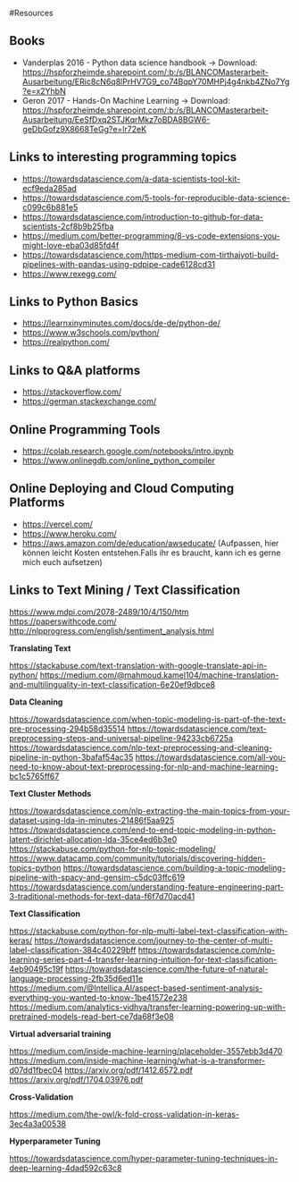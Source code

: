 #Resources

## Books

- Vanderplas 2016 - Python data science handbook -> Download: https://hspforzheimde.sharepoint.com/:b:/s/BLANCOMasterarbeit-Ausarbeitung/ERic8cN6q8lPrHV7G9_co74BqpY70MHPj4g4nkb4ZNo7Yg?e=x2YhbN
- Geron 2017 - Hands-On Machine Learning -> Download: https://hspforzheimde.sharepoint.com/:b:/s/BLANCOMasterarbeit-Ausarbeitung/EeSfDxq2STJKqrMkz7oBDA8BGW6-geDbGofz9X8668TeGg?e=lr72eK

## Links to interesting programming topics

- https://towardsdatascience.com/a-data-scientists-tool-kit-ecf9eda285ad
- https://towardsdatascience.com/5-tools-for-reproducible-data-science-c099c6b881e5
- https://towardsdatascience.com/introduction-to-github-for-data-scientists-2cf8b9b25fba 
- https://medium.com/better-programming/8-vs-code-extensions-you-might-love-eba03d85fd4f
- https://towardsdatascience.com/https-medium-com-tirthajyoti-build-pipelines-with-pandas-using-pdpipe-cade6128cd31
- https://www.rexegg.com/

## Links to Python Basics

- https://learnxinyminutes.com/docs/de-de/python-de/
- https://www.w3schools.com/python/
- https://realpython.com/

## Links to Q&A platforms

- https://stackoverflow.com/
- https://german.stackexchange.com/

## Online Programming Tools

- https://colab.research.google.com/notebooks/intro.ipynb
- https://www.onlinegdb.com/online_python_compiler

## Online Deploying and Cloud Computing Platforms

- https://vercel.com/
- https://www.heroku.com/
- https://aws.amazon.com/de/education/awseducate/ (Aufpassen, hier können leicht Kosten entstehen.Falls ihr es braucht, kann ich es gerne mich euch aufsetzen)

## Links to Text Mining / Text Classification

https://www.mdpi.com/2078-2489/10/4/150/htm
https://paperswithcode.com/
http://nlpprogress.com/english/sentiment_analysis.html

**Translating Text**

https://stackabuse.com/text-translation-with-google-translate-api-in-python/
https://medium.com/@mahmoud.kamel104/machine-translation-and-multilinguality-in-text-classification-6e20ef9dbce8


**Data Cleaning**

https://towardsdatascience.com/when-topic-modeling-is-part-of-the-text-pre-processing-294b58d35514
https://towardsdatascience.com/text-preprocessing-steps-and-universal-pipeline-94233cb6725a
https://towardsdatascience.com/nlp-text-preprocessing-and-cleaning-pipeline-in-python-3bafaf54ac35
https://towardsdatascience.com/all-you-need-to-know-about-text-preprocessing-for-nlp-and-machine-learning-bc1c5765ff67


**Text Cluster Methods**

https://towardsdatascience.com/nlp-extracting-the-main-topics-from-your-dataset-using-lda-in-minutes-21486f5aa925
https://towardsdatascience.com/end-to-end-topic-modeling-in-python-latent-dirichlet-allocation-lda-35ce4ed6b3e0
https://stackabuse.com/python-for-nlp-topic-modeling/
https://www.datacamp.com/community/tutorials/discovering-hidden-topics-python
https://towardsdatascience.com/building-a-topic-modeling-pipeline-with-spacy-and-gensim-c5dc03ffc619
https://towardsdatascience.com/understanding-feature-engineering-part-3-traditional-methods-for-text-data-f6f7d70acd41

**Text Classification**

https://stackabuse.com/python-for-nlp-multi-label-text-classification-with-keras/
https://towardsdatascience.com/journey-to-the-center-of-multi-label-classification-384c40229bff
https://towardsdatascience.com/nlp-learning-series-part-4-transfer-learning-intuition-for-text-classification-4eb90495c19f
https://towardsdatascience.com/the-future-of-natural-language-processing-2fb35d6ed11e
https://medium.com/@Intellica.AI/aspect-based-sentiment-analysis-everything-you-wanted-to-know-1be41572e238
https://medium.com/analytics-vidhya/transfer-learning-powering-up-with-pretrained-models-read-bert-ce7da68f3e08

**Virtual adversarial training**

https://medium.com/inside-machine-learning/placeholder-3557ebb3d470
https://medium.com/inside-machine-learning/what-is-a-transformer-d07dd1fbec04
https://arxiv.org/pdf/1412.6572.pdf
https://arxiv.org/pdf/1704.03976.pdf

**Cross-Validation**

https://medium.com/the-owl/k-fold-cross-validation-in-keras-3ec4a3a00538


**Hyperparameter Tuning**

https://towardsdatascience.com/hyper-parameter-tuning-techniques-in-deep-learning-4dad592c63c8


